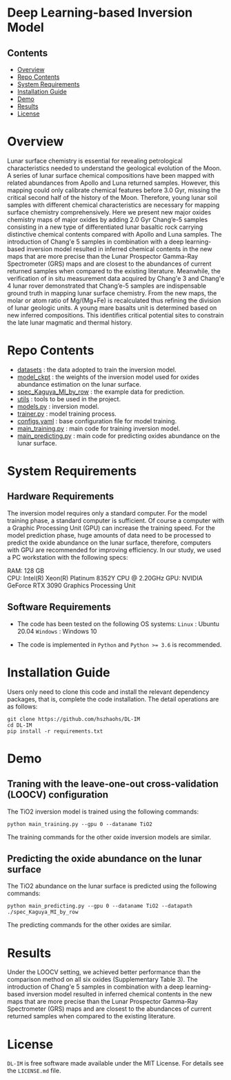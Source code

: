 # Deep Learning-based Inversion Model

## Contents

- [Overview](#overview)
- [Repo Contents](#repo-contents)
- [System Requirements](#system-requirements)
- [Installation Guide](#installation-guide)
- [Demo](#demo)
- [Results](#results)
- [License](./LICENSE)

# Overview

Lunar surface chemistry is essential for revealing petrological characteristics needed to understand the geological evolution of the Moon. A series of lunar surface chemical compositions have been mapped with related abundances from Apollo and Luna returned samples. However, this mapping could only calibrate chemical features before 3.0 Gyr, missing the critical second half of the history of the Moon. Therefore, young lunar soil samples with different chemical characteristics are necessary for mapping surface chemistry comprehensively. Here we present new major oxides chemistry maps of major oxides by adding 2.0 Gyr Chang’e-5 samples consisting in a new type of differentiated lunar basaltic rock carrying distinctive chemical contents compared with Apollo and Luna samples. The introduction of Chang'e 5 samples in combination with a deep learning-based inversion model resulted in inferred chemical contents in the new maps that are more precise than the Lunar Prospector Gamma-Ray Spectrometer (GRS) maps and are closest to the abundances of current returned samples when compared to the existing literature. Meanwhile, the verification of in situ measurement data acquired by Chang'e 3 and Chang'e 4 lunar rover demonstrated that Chang’e-5 samples are indispensable ground truth in mapping lunar surface chemistry. From the new maps, the molar or atom ratio of Mg/(Mg+Fe) is recalculated thus refining the division of lunar geologic units. A young mare basalts unit is determined based on new inferred compositions. This identifies critical potential sites to constrain the late lunar magmatic and thermal history.

# Repo Contents

- [datasets](./datasets) : the data adopted to train the inversion model.
- [model_ckpt](./model_ckpt) : the weights of the inversion model used for oxides abundance estimation on the lunar surface.
- [spec_Kaguya_MI_by_row](./spec_Kaguya_MI_by_row) : the example data for prediction.
- [utils](./utils) : tools to be used in the project.
- [models.py](./models.py) : inversion model.
- [trainer.py](./trainer.py) : model training process.
- [configs.yaml](./configs.yaml) : base configuration file for model training.
- [main_training.py](./main_training.py) : main code for training inversion model.
- [main_predicting.py](./main_predicting.py) : main code for predicting oxides abundance on the lunar surface.


# System Requirements

## Hardware Requirements

The inversion model requires only a standard computer. For the model training phase, a standard computer is sufficient. Of course a computer with a Graphic Processing Unit (GPU)  can increase the training speed. For the model prediction phase, huge amounts of data need to be processed to predict the oxide abundance on the lunar surface, therefore, computers with GPU are recommended for improving efficiency. In our study, we used a PC workstation with the following specs:

RAM: 128 GB  
CPU: Intel(R) Xeon(R) Platinum 8352Y CPU @ 2.20GHz
GPU: NVIDIA GeForce RTX 3090 Graphics Processing Unit

## Software Requirements

- The code has been tested on the following  OS systems:
`Linux` : Ubuntu 20.04
`Windows` : Windows 10

- The code is implemented in `Python` and `Python >= 3.6` is recommended.


# Installation Guide

Users only need to clone this code and install the relevant dependency packages, that is, complete the code installation. The detail operations are as follows:

```
git clone https://github.com/hszhaohs/DL-IM
cd DL-IM
pip install -r requirements.txt
```


# Demo

## Traning with the leave-one-out cross-validation (LOOCV) configuration

The TiO2 inversion model is trained using the following commands:
```
python main_training.py --gpu 0 --dataname TiO2
```
The training commands for the other oxide inversion models are similar.

## Predicting the oxide abundance on the lunar surface

The TiO2 abundance on the lunar surface is predicted using the following commands:
```
python main_predicting.py --gpu 0 --dataname TiO2 --datapath ./spec_Kaguya_MI_by_row
```
The predicting commands for the other oxides are similar.


# Results

Under the LOOCV setting, we achieved better performance than the comparison method on all six oxides (Supplementary Table 3). The introduction of Chang'e 5 samples in combination with a deep learning-based inversion model resulted in inferred chemical contents in the new maps that are more precise than the Lunar Prospector Gamma-Ray Spectrometer (GRS) maps and are closest to the abundances of current returned samples when compared to the existing literature.


# License

`DL-IM` is free software made available under the MIT License. For details see the `LICENSE.md` file.